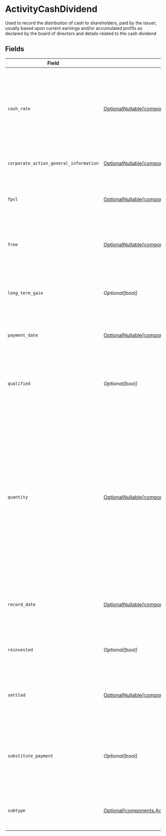 # ActivityCashDividend

Used to record the distribution of cash to shareholders, paid by the issuer, usually based upon current earnings and/or accumulated profits as declared by the board of directors and details related to the cash dividend


## Fields

| Field                                                                                                                                                                                                                                                                | Type                                                                                                                                                                                                                                                                 | Required                                                                                                                                                                                                                                                             | Description                                                                                                                                                                                                                                                          | Example                                                                                                                                                                                                                                                              |
| -------------------------------------------------------------------------------------------------------------------------------------------------------------------------------------------------------------------------------------------------------------------- | -------------------------------------------------------------------------------------------------------------------------------------------------------------------------------------------------------------------------------------------------------------------- | -------------------------------------------------------------------------------------------------------------------------------------------------------------------------------------------------------------------------------------------------------------------- | -------------------------------------------------------------------------------------------------------------------------------------------------------------------------------------------------------------------------------------------------------------------- | -------------------------------------------------------------------------------------------------------------------------------------------------------------------------------------------------------------------------------------------------------------------- |
| `cash_rate`                                                                                                                                                                                                                                                          | [OptionalNullable[components.ActivityCashDividendCashRate]](../../models/components/activitycashdividendcashrate.md)                                                                                                                                                 | :heavy_minus_sign:                                                                                                                                                                                                                                                   | The rate (raw value, not a percentage, example: 50% will be .5 in this field) at which cash will be disbursed to the shareholder                                                                                                                                     | {<br/>"value": "0.25"<br/>}                                                                                                                                                                                                                                          |
| `corporate_action_general_information`                                                                                                                                                                                                                               | [OptionalNullable[components.ActivityCashDividendCorporateActionGeneralInformation]](../../models/components/activitycashdividendcorporateactiongeneralinformation.md)                                                                                               | :heavy_minus_sign:                                                                                                                                                                                                                                                   | Common fields for corporate actions                                                                                                                                                                                                                                  |                                                                                                                                                                                                                                                                      |
| `fpsl`                                                                                                                                                                                                                                                               | [OptionalNullable[components.ActivityCashDividendFpsl]](../../models/components/activitycashdividendfpsl.md)                                                                                                                                                         | :heavy_minus_sign:                                                                                                                                                                                                                                                   | Number of shares loaned out via the FPSL program on record_date                                                                                                                                                                                                      | {<br/>"value": "0.25"<br/>}                                                                                                                                                                                                                                          |
| `free`                                                                                                                                                                                                                                                               | [OptionalNullable[components.ActivityFree]](../../models/components/activityfree.md)                                                                                                                                                                                 | :heavy_minus_sign:                                                                                                                                                                                                                                                   | Number of shares not loaned out via the FPSL program on record_date                                                                                                                                                                                                  | {<br/>"value": "0.25"<br/>}                                                                                                                                                                                                                                          |
| `long_term_gain`                                                                                                                                                                                                                                                     | *Optional[bool]*                                                                                                                                                                                                                                                     | :heavy_minus_sign:                                                                                                                                                                                                                                                   | Can indicate the capital gain is eligible for preferential tax treatment                                                                                                                                                                                             | false                                                                                                                                                                                                                                                                |
| `payment_date`                                                                                                                                                                                                                                                       | [OptionalNullable[components.ActivityCashDividendPaymentDate]](../../models/components/activitycashdividendpaymentdate.md)                                                                                                                                           | :heavy_minus_sign:                                                                                                                                                                                                                                                   | The anticipated payment date at the depository                                                                                                                                                                                                                       | {<br/>"day": 14,<br/>"month": 5,<br/>"year": 2024<br/>}                                                                                                                                                                                                              |
| `qualified`                                                                                                                                                                                                                                                          | *Optional[bool]*                                                                                                                                                                                                                                                     | :heavy_minus_sign:                                                                                                                                                                                                                                                   | If populated, can indicates whether the transaction may be taxed at a preferential rate                                                                                                                                                                              | false                                                                                                                                                                                                                                                                |
| `quantity`                                                                                                                                                                                                                                                           | [OptionalNullable[components.ActivityCashDividendQuantity]](../../models/components/activitycashdividendquantity.md)                                                                                                                                                 | :heavy_minus_sign:                                                                                                                                                                                                                                                   | When ex-date occurs before the record date, quantity will equal the settled date position balance on the position date of the event When ex-date occurs after the record date, quantity will equal the trade date position balance on the position date of the event | {<br/>"value": "0.25"<br/>}                                                                                                                                                                                                                                          |
| `record_date`                                                                                                                                                                                                                                                        | [OptionalNullable[components.ActivityCashDividendRecordDate]](../../models/components/activitycashdividendrecorddate.md)                                                                                                                                             | :heavy_minus_sign:                                                                                                                                                                                                                                                   | The date on which positions are recorded in order to calculate entitlement                                                                                                                                                                                           | {<br/>"day": 14,<br/>"month": 5,<br/>"year": 2024<br/>}                                                                                                                                                                                                              |
| `reinvested`                                                                                                                                                                                                                                                         | *Optional[bool]*                                                                                                                                                                                                                                                     | :heavy_minus_sign:                                                                                                                                                                                                                                                   | Indicates whether the cash dividend was reinvested                                                                                                                                                                                                                   | false                                                                                                                                                                                                                                                                |
| `settled`                                                                                                                                                                                                                                                            | [OptionalNullable[components.ActivitySettled]](../../models/components/activitysettled.md)                                                                                                                                                                           | :heavy_minus_sign:                                                                                                                                                                                                                                                   | The accounts settled position for which the corporate action was paid                                                                                                                                                                                                | {<br/>"value": "0.25"<br/>}                                                                                                                                                                                                                                          |
| `substitute_payment`                                                                                                                                                                                                                                                 | *Optional[bool]*                                                                                                                                                                                                                                                     | :heavy_minus_sign:                                                                                                                                                                                                                                                   | Indicates that this portion of the dividend was paid on a position that is currently loaned out                                                                                                                                                                      | false                                                                                                                                                                                                                                                                |
| `subtype`                                                                                                                                                                                                                                                            | [Optional[components.ActivitySubtype]](../../models/components/activitysubtype.md)                                                                                                                                                                                   | :heavy_minus_sign:                                                                                                                                                                                                                                                   | The subtype for the corporate action event                                                                                                                                                                                                                           | LIQUIDATION                                                                                                                                                                                                                                                          |